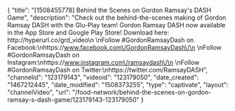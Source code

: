 {
    "title": "[1508455778] Behind the Scenes on Gordon Ramsay's DASH Game",
    "description": "Check out the behind-the-scenes making of Gordon Ramsay DASH with the Glu-Play team! Gordon Ramsay DASH now available in the App Store and Google Play Store!  Download here: http:\/\/hyperurl.co\/grd_video\n \nFollow #GordonRamsayDash on Facebook:\nhttps:\/\/www.facebook.com\/GordonRamsayDash\/\n \nFollow #GordonRamsayDash on Instagram:\nhttps:\/\/www.instagram.com\/ramsaydash\/\n \nFollow #GordonRamsayDash on Twitter:\nhttps:\/\/twitter.com\/RamsayDASH",
    "channelid": "123179143",
    "videoid": "123179050",
    "date_created": "1467212445",
    "date_modified": "1508373255",
    "type": "captivate",
    "layout": "channelVideo",
    "url": "\/food-network\/behind-the-scenes-on-gordon-ramsay-s-dash-game\/123179143-123179050"
}